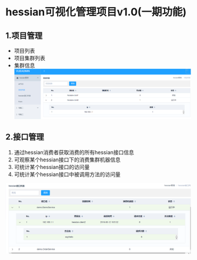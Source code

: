# hessian可视化管理项目v1.0(一期功能)
## 1.项目管理
* 项目列表
* 项目集群列表
* 集群信息  
![image](https://github.com/chenyaoBOY/document/raw/master/image/1.png)



## 2.接口管理

 1. 通过hessian消费者获取消费的所有hessian接口信息  
 2. 可观察某个hessian接口下的消费集群机器信息  
 3. 可统计某个hessian接口的访问量  
 4. 可统计某个hessian接口中被调用方法的访问量  

![image](https://github.com/chenyaoBOY/document/raw/master/image/2.png)
